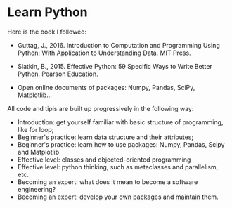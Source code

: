 # Learn Python

Here is the book I followed:

* Guttag, J., 2016. Introduction to Computation and Programming Using Python: With Application to Understanding Data. MIT Press.

* Slatkin, B., 2015. Effective Python: 59 Specific Ways to Write Better Python. Pearson Education.

* Open online documents of packages: Numpy, Pandas, SciPy, Matplotlib...

All code and tipis are built up progressively in the following way:

 - Introduction: get yourself familiar with basic structure of programming, like for loop;
 - Beginner's practice: learn data structure and their attributes;
 - Beginner's practice: learn how to use packages: Numpy, Pandas, Scipy and Matplotlib
 - Effective level: classes and objected-oriented programming
 - Effective level: python thinking, such as metaclasses and parallelism, etc.
 - Becoming an expert: what does it mean to become a software engineering?
 - Becoming an expert: develop your own packages and maintain them.
